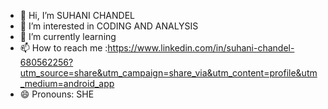 - 👋 Hi, I’m SUHANI CHANDEL
- 👀 I’m interested in CODING AND ANALYSIS
- 🌱 I’m currently learning 
- 📫 How to reach me :https://www.linkedin.com/in/suhani-chandel-680562256?utm_source=share&utm_campaign=share_via&utm_content=profile&utm_medium=android_app
- 😄 Pronouns: SHE


<!---
SUHANICHANDEL/SUHANICHANDEL is a ✨ special ✨ repository because its `README.md` (this file) appears on your GitHub profile.
You can click the Preview link to take a look at your changes.
--->
